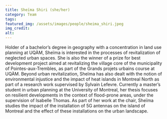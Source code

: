 ```yaml
---
title: Sheïma Shiri (she/her)
category: Team
tags:
featured_img: /assets/images/people/sheima_shiri.jpeg
img_credit:
alt:
---
```

Holder of a bachelor’s degree in geography with a concentration in land use planning at UQÀM, Sheïma is interested in the processes of revitalization of neglected urban spaces. She is also the winner of a prize for best development project aimed at revitalizing the village core of the municipality of Pointes-aux-Trembles, as part of the Grands projets urbains course at UQÀM. Beyond urban revitalization, Sheïma has also dealt with the notion of environmental injustice and the impact of heat islands in Montreal North as part of a research work supervised by Sylvain Lefevre. Currently a master’s student in urban planning at the University of Montreal, her thesis focuses on resilient developments in the context of flood-prone areas, under the supervision of Isabelle Thomas. As part of her work at the chair, Sheïma studies the impact of the installation of 5G antennas on the island of Montreal and the effect of these installations on the urban landscape.
